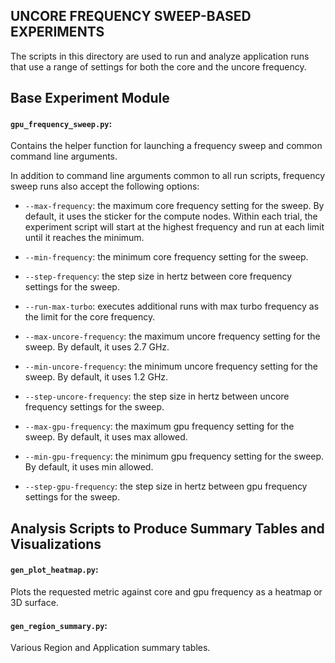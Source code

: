 UNCORE FREQUENCY SWEEP-BASED EXPERIMENTS
----------------------------------------

The scripts in this directory are used to run and analyze application
runs that use a range of settings for both the core and the uncore
frequency.

## Base Experiment Module

#### `gpu_frequency_sweep.py`:

  Contains the helper function for launching a frequency sweep and
  common command line arguments.

  In addition to command line arguments common to all run scripts,
  frequency sweep runs also accept the following options:

  - `--max-frequency`: the maximum core frequency setting for the
                       sweep.  By default, it uses the sticker
                       for the compute nodes.  Within each trial,
                       the experiment script will start at the
                       highest frequency and run at each limit
                       until it reaches the minimum.

  - `--min-frequency`: the minimum core frequency setting for the sweep.

  - `--step-frequency`: the step size in hertz between core
                        frequency settings for the sweep.

  - `--run-max-turbo`: executes additional runs with max turbo
                       frequency as the limit for the core frequency.

  - `--max-uncore-frequency`: the maximum uncore frequency setting for
                              the sweep.  By default, it uses 2.7 GHz.

  - `--min-uncore-frequency`: the minimum uncore frequency setting for
                              the sweep.  By default, it uses 1.2 GHz.

  - `--step-uncore-frequency`: the step size in hertz between uncore
                               frequency settings for the sweep.			       

  - `--max-gpu-frequency`: the maximum gpu frequency setting for
                           the sweep.  By default, it uses max allowed.

  - `--min-gpu-frequency`: the minimum gpu frequency setting for
                           the sweep.  By default, it uses min allowed.

  - `--step-gpu-frequency`: the step size in hertz between gpu
                            frequency settings for the sweep.
			       

## Analysis Scripts to Produce Summary Tables and Visualizations

#### `gen_plot_heatmap.py`:

  Plots the requested metric against core and gpu frequency as a
  heatmap or 3D surface.

#### `gen_region_summary.py`:

  Various Region and Application summary tables.

